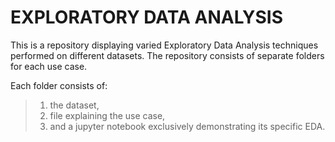 # EXPLORATORY DATA ANALYSIS
This is a repository displaying varied Exploratory Data Analysis techniques performed on different datasets. 
The repository consists of separate folders for each use case. 

Each folder consists of:
>1. the dataset, 
>2. file explaining the use case, 
>3. and a jupyter notebook exclusively demonstrating its specific EDA.
